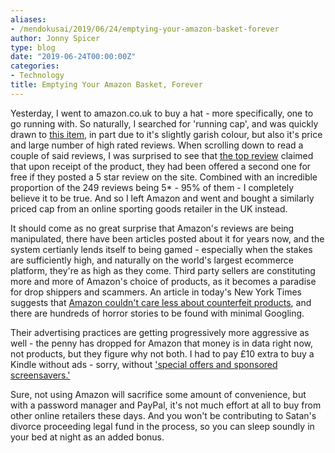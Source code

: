 ```yaml
---
aliases:
- /mendokusai/2019/06/24/emptying-your-amazon-basket-forever
author: Jonny Spicer
type: blog
date: "2019-06-24T00:00:00Z"
categories:
- Technology
title: Emptying Your Amazon Basket, Forever
---
```

Yesterday, I went to amazon.co.uk to buy a hat - more specifically, one to go running with. So naturally, I searched for 'running cap',
and was quickly drawn to [this item](https://www.amazon.co.uk/GADIEMENSS-Lightweight-Breathable-Outdoor-Running/dp/B07111ZHHG/ref=sr_1_7?keywords=running+cap&qid=1561380585&s=gateway&sr=8-7),
in part due to it's slightly garish colour, but also it's price and large number of high rated reviews. When scrolling down to read
a couple of said reviews, I was surprised to see that [the top review](https://www.amazon.co.uk/gp/customer-reviews/R2WYFI8JJK6IWV/ref=cm_cr_dp_d_rvw_ttl?ie=UTF8&ASIN=B07111ZHHG)
claimed that upon receipt of the product, they had been offered a second one for free if they posted a 5 star review on the site.
Combined with an incredible proportion of the 249 reviews being 5* - 95% of them - I completely believe it to be true. And so I left
Amazon and went and bought a similarly priced cap from an online sporting goods retailer in the UK instead.

It should come as no great surprise that Amazon's reviews are being manipulated, there have been articles posted about it for years now,
and the system certianly lends itself to being gamed - especially when the stakes are sufficiently high, and naturally on the world's
largest ecommerce platform, they're as high as they come. Third party sellers are constituting more and more of Amazon's choice of products,
as it becomes a paradise for drop shippers and scammers. An article in today's New York Times suggests that [Amazon couldn't care less
about counterfeit products](https://www.nytimes.com/2019/06/23/technology/amazon-domination-bookstore-books.html), and there are
hundreds of horror stories to be found with minimal Googling.

Their advertising practices are getting progressively more aggressive as well - the penny has dropped for Amazon that money is in
data right now, not products, but they figure why not both. I had to pay £10 extra to buy a Kindle without ads - sorry, without
['special offers and sponsored screensavers.'](https://www.amazon.co.uk/Amazon-Kindle-Paperwhite-Waterproof-Twice-Storage/dp/B07747FR44/ref=sr_1_1?keywords=kindle+paperwhite&qid=1561381354&s=gateway&sr=8-1)

Sure, not using Amazon will sacrifice some amount of convenience, but with a password manager and PayPal, it's not much effort
at all to buy from other online retailers these days. And you won't be contributing to Satan's divorce proceeding legal fund in
the process, so you can sleep soundly in your bed at night as an added bonus.
